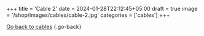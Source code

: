 +++
title = 'Cable 2'
date = 2024-01-28T22:12:45+05:00
draft = true
image = '/shop/images/cables/cable-2.jpg'
categories = ['cables']
+++

[Go back to cables](/shop/categories/cables/)
{.go-back}